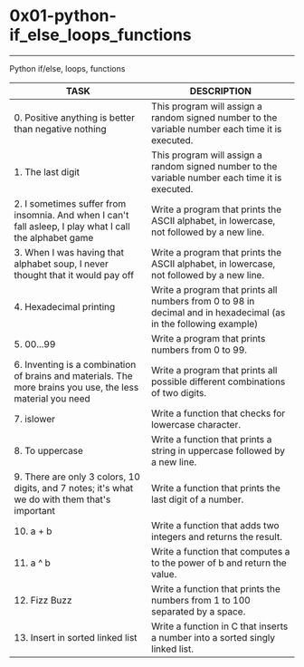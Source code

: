 # 0x01-python-if_else_loops_functions
- - -
 Python if/else, loops, functions

| TASK | DESCRIPTION |
| ------ | ------ |
|0. Positive anything is better than negative nothing|This program will assign a random signed number to the variable number each time it is executed. |
|1. The last digit|This program will assign a random signed number to the variable number each time it is executed.|
|2. I sometimes suffer from insomnia. And when I can't fall asleep, I play what I call the alphabet game|Write a program that prints the ASCII alphabet, in lowercase, not followed by a new line.|
|3. When I was having that alphabet soup, I never thought that it would pay off |Write a program that prints the ASCII alphabet, in lowercase, not followed by a new line.|
|4. Hexadecimal printing|Write a program that prints all numbers from 0 to 98 in decimal and in hexadecimal (as in the following example)|
|5. 00...99|Write a program that prints numbers from 0 to 99.|
|6. Inventing is a combination of brains and materials. The more brains you use, the less material you need |Write a program that prints all possible different combinations of two digits.|
|7. islower|Write a function that checks for lowercase character.|
|8. To uppercase|Write a function that prints a string in uppercase followed by a new line.|
|9. There are only 3 colors, 10 digits, and 7 notes; it's what we do with them that's important|Write a function that prints the last digit of a number.|
|10. a + b |Write a function that adds two integers and returns the result.|
|11. a ^ b|Write a function that computes a to the power of b and return the value.|
|12. Fizz Buzz |Write a function that prints the numbers from 1 to 100 separated by a space.
|13. Insert in sorted linked list |Write a function in C that inserts a number into a sorted singly linked list.|
